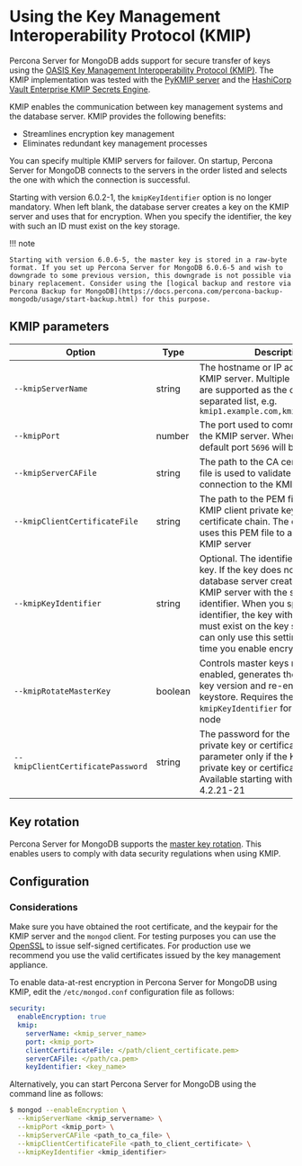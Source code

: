 # Using the Key Management Interoperability Protocol (KMIP)

Percona Server for MongoDB adds support for secure transfer of keys using the [OASIS Key Management Interoperability Protocol (KMIP)](https://docs.oasis-open.org/kmip/kmip-spec/v2.0/os/kmip-spec-v2.0-os.html). The KMIP implementation was tested with the [PyKMIP server](https://pykmip.readthedocs.io/en/latest/server.html) and the [HashiCorp Vault Enterprise KMIP Secrets Engine](https://www.vaultproject.io/docs/secrets/kmip).

KMIP enables the communication between key management systems and the database server. KMIP provides the following benefits:

* Streamlines encryption key management
* Eliminates redundant key management processes

You can specify multiple KMIP servers for failover. On startup, Percona Server for MongoDB connects to the servers in the order listed and selects the one with which the connection is successful.

Starting with version 6.0.2-1, the `kmipKeyIdentifier` option is no longer mandatory. When left blank, the database server creates a key on the KMIP server and uses that for encryption. When you specify the identifier, the key with such an ID must exist on the key storage.

!!! note

    Starting with version 6.0.6-5, the master key is stored in a raw-byte format. If you set up Percona Server for MongoDB 6.0.6-5 and wish to downgrade to some previous version, this downgrade is not possible via binary replacement. Consider using the [logical backup and restore via Percona Backup for MongoDB](https://docs.percona.com/percona-backup-mongodb/usage/start-backup.html) for this purpose.

## KMIP parameters

| Option            | Type    | Description    |
| ----------------- | ------- | -------------- |
|`--kmipServerName` | string  | The hostname or IP address of the KMIP server. Multiple KMIP servers are supported as the comma-separated list, e.g. `kmip1.example.com,kmip2.example.com`|
| `--kmipPort`      | number  | The port used to communicate with the KMIP server. When undefined, the default port `5696` will be used|
| `--kmipServerCAFile`| string| The path to the CA certificate file. CA file is used to validate secure client connection to the KMIP server|
| `--kmipClientCertificateFile`| string| The path to the PEM file with the KMIP client private key and the certificate chain. The database server uses this PEM file to authenticate the KMIP server|
| `--kmipKeyIdentifier`| string| Optional. The identifier of the KMIP key. If the key does not exist, the database server creates a key on the KMIP server with the specified identifier. When you specify the identifier, the key with such an ID must exist on the key storage. You can only use this setting for the first time you enable encryption|
| `--kmipRotateMasterKey`| boolean| Controls master keys rotation. When enabled, generates the new master key version and re-encrypts the keystore. Requires the unique `--kmipKeyIdentifier` for every `mongod` node |
| `--kmipClientCertificatePassword`| string| The password for the KMIP client private key or certificate. Use this parameter only if the KMIP client private key or certificate is encrypted. Available starting with version 4.2.21-21|

## Key rotation

Percona Server for MongoDB supports the [master key rotation](https://www.mongodb.com/docs/manual/tutorial/rotate-encryption-key/#kmip-master-key-rotation). This enables users to comply with data security regulations when using KMIP.

## Configuration

### Considerations

Make sure you have obtained the root certificate, and the keypair for the KMIP server and the `mongod` client. For testing purposes you can use the [OpenSSL](https://www.openssl.org/) to issue self-signed certificates. For production use we recommend you use the valid certificates issued by the key management appliance.

To enable data-at-rest encryption in Percona Server for MongoDB using KMIP, edit the `/etc/mongod.conf` configuration file as follows:

```yaml
security:
  enableEncryption: true
  kmip:
    serverName: <kmip_server_name>
    port: <kmip_port>
    clientCertificateFile: </path/client_certificate.pem>
    serverCAFile: </path/ca.pem>
    keyIdentifier: <key_name>
```

Alternatively, you can start Percona Server for MongoDB using the command line as follows:

```{.bash data-prompt="$"}
$ mongod --enableEncryption \
  --kmipServerName <kmip_servername> \
  --kmipPort <kmip_port> \
  --kmipServerCAFile <path_to_ca_file> \
  --kmipClientCertificateFile <path_to_client_certificate> \
  --kmipKeyIdentifier <kmip_identifier>
```

